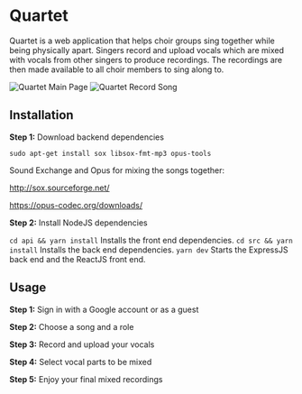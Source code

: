 # Quartet

Quartet is a web application that helps choir groups sing together while being physically apart. Singers record and upload vocals which are mixed with vocals from other singers to produce recordings. The recordings are then made available to all choir members to sing along to.

![Quartet Main Page](https://image.prntscr.com/image/J_pGCZQSScqrI8RnllBRDw.png)
![Quartet Record Song](https://image.prntscr.com/image/jzfOCtIuQti-32IRCRdugQ.png)

## Installation

**Step 1:** Download backend dependencies

`sudo apt-get install sox libsox-fmt-mp3 opus-tools`

Sound Exchange and Opus for mixing the songs together:

http://sox.sourceforge.net/

https://opus-codec.org/downloads/

**Step 2:** Install NodeJS dependencies

`cd api && yarn install`
Installs the front end dependencies.
`cd src && yarn install`
Installs the back end dependencies.
`yarn dev`
Starts the ExpressJS back end and the ReactJS front end.

## Usage

**Step 1:** Sign in with a Google account or as a guest

**Step 2:** Choose a song and a role

**Step 3:** Record and upload your vocals

**Step 4:** Select vocal parts to be mixed

**Step 5:** Enjoy your final mixed recordings

